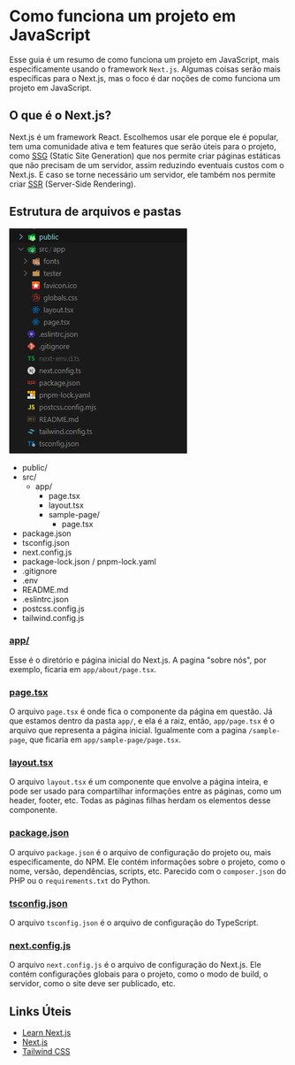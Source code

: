 # Como funciona um projeto em JavaScript

Esse guia é um resumo de como funciona um projeto em JavaScript, mais especificamente usando o framework `Next.js`. Algumas coisas serão mais específicas para o Next.js, mas o foco é dar noções de como funciona um projeto em JavaScript.

## O que é o Next.js?

Next.js é um framework React. Escolhemos usar ele porque ele é popular, tem uma comunidade ativa e tem features que serão úteis para o projeto, como [SSG](https://nextjs.org/docs/app/building-your-application/rendering/server-components#static-rendering-default) (Static Site Generation) que nos permite criar páginas estáticas que não precisam de um servidor, assim reduzindo eventuais custos com o Next.js. E caso se torne necessário um servidor, ele também nos permite criar [SSR](https://nextjs.org/docs/app/building-your-application/rendering/server-components#dynamic-rendering) (Server-Side Rendering).

## Estrutura de arquivos e pastas

![nextjs](assets/images/nextjs-structure.png)

- public/
- src/
  - app/
    - page.tsx
    - layout.tsx
    - sample-page/
      - page.tsx
- package.json
- tsconfig.json
- next.config.js
- package-lock.json / pnpm-lock.yaml
- .gitignore
- .env
- README.md
- .eslintrc.json
- postcss.config.js
- tailwind.config.js

### [app/](https://nextjs.org/docs/app/building-your-application/routing#the-app-router)

Esse é o diretório e página inicial do Next.js. A pagina "sobre nós", por exemplo, ficaria em `app/about/page.tsx`.

### [page.tsx](https://nextjs.org/docs/app/building-your-application/routing/pages)

O arquivo `page.tsx` é onde fica o componente da página em questão. Já que estamos dentro da pasta `app/`, e ela é a raiz, então, `app/page.tsx` é o arquivo que representa a página inicial. Igualmente com a pagina `/sample-page`, que ficaria em `app/sample-page/page.tsx`.

### [layout.tsx](https://nextjs.org/docs/app/building-your-application/routing/layouts-and-templates#layouts)

O arquivo `layout.tsx` é um componente que envolve a página inteira, e pode ser usado para compartilhar informações entre as páginas, como um header, footer, etc. Todas as páginas filhas herdam os elementos desse componente.

### [package.json](https://docs.npmjs.com/cli/v10/configuring-npm/package-json)

O arquivo `package.json` é o arquivo de configuração do projeto ou, mais especificamente, do NPM. Ele contém informações sobre o projeto, como o nome, versão, dependências, scripts, etc. Parecido com o `composer.json` do PHP ou o `requirements.txt` do Python.

### [tsconfig.json](https://www.typescriptlang.org/docs/handbook/tsconfig-json.html)

O arquivo `tsconfig.json` é o arquivo de configuração do TypeScript.

### [next.config.js](https://nextjs.org/docs/app/api-reference/next-config-js)

O arquivo `next.config.js` é o arquivo de configuração do Next.js. Ele contém configurações globais para o projeto, como o modo de build, o servidor, como o site deve ser publicado, etc.

## Links Úteis

- [Learn Next.js](https://nextjs.org/learn)
- [Next.js](https://nextjs.org/)
- [Tailwind CSS](https://tailwindcss.com/)
